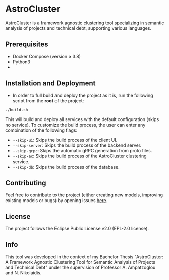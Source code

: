 
# AstroCluster
AstroCluster is a framework agnostic clustering tool specializing in semantic analysis of projects and technical debt, supporting various languages.

## Prerequisites
- Docker Compose (version ≥ 3.8)
- Python3
- 
## Installation and Deployment

- In order to full build and deploy the project as it is, run the following script from the **root** of the project:

```bash
./build.sh
```

This will build and deploy all services with the default configuration (skips no service). To customize the build process, the user can enter any combination of the following flags:
- ```--skip-ui```: Skips the build process of the client UI.
- ```--skip-server```: Skips the build process of the backend server.
- ```--skip-grpc```: Skips the automatic gRPC generation from proto files.
- ```--skip-ac```: Skips the build process of the AstroCluster clustering service.
- ```--skip-db```: Skips the build process of the database.

## Contributing
Feel free to contribute to the project (either creating new models, improving existing models or bugs) by opening issues <a href="https://github.com/setokk/AstroCluster/issues">here</a>.

## License
The project follows the Eclipse Public License v2.0 (EPL-2.0 license).

## Info
This tool was developed in the context of my Bachelor Thesis "AstroCluster: A Framework Agnostic Clustering Tool for Semantic Analysis of Projects and Technical Debt" under the supervision of Professor A. Ampatzoglou and N. Nikolaidis.


